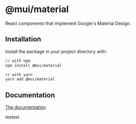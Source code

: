 # @mui/material

React components that implement Google's Material Design.

## Installation

Install the package in your project directory with:

```sh
// with npm
npm install @mui/material

// with yarn
yarn add @mui/material
```

## Documentation

[The documentation](https://mui.com/)

testest